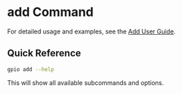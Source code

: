 # add Command

For detailed usage and examples, see the [Add User Guide](../guide/add.md).

## Quick Reference

```bash
gpio add --help
```

This will show all available subcommands and options.
